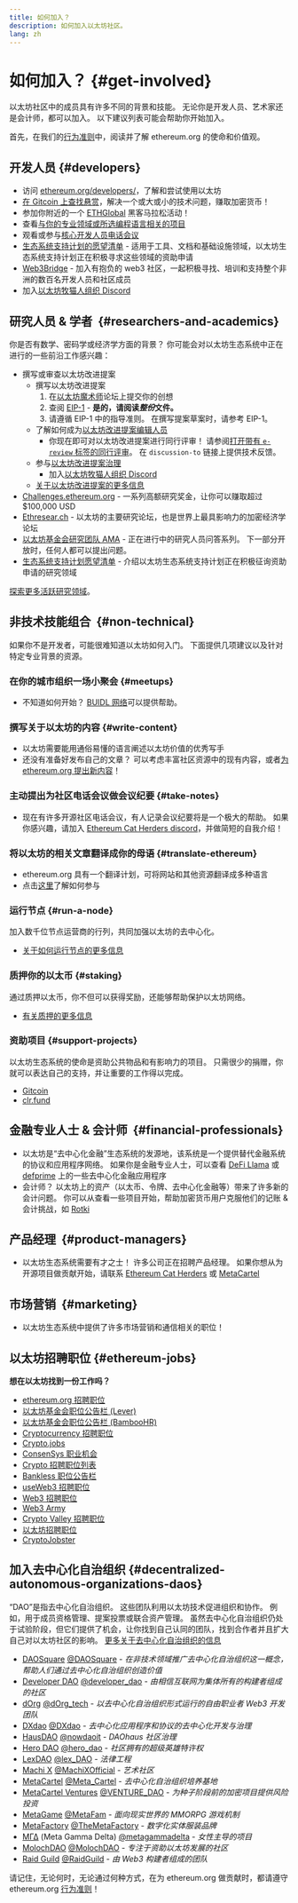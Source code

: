 ```yaml
---
title: 如何加入？
description: 如何加入以太坊社区。
lang: zh
---
```


# 如何加入？ \{#get-involved}

以太坊社区中的成员具有许多不同的背景和技能。 无论你是开发人员、艺术家还是会计师，都可以加入。 以下建议列表可能会帮助你开始加入。

首先，在我们的[行为准则](/community/code-of-conduct)中，阅读并了解 ethereum.org 的使命和价值观。

## 开发人员 <Emoji text=":computer:" size={1} /> \{#developers}

- 访问 [ethereum.org/developers/](/developers/)，了解和尝试使用以太坊
- [在 Gitcoin 上查找悬赏](https://gitcoin.co/)，解决一个或大或小的技术问题，赚取加密货币！
- 参加你附近的一个 [ETHGlobal](http://ethglobal.co/) 黑客马拉松活动！
- 查看[与你的专业领域或所选编程语言相关的项目](/developers/docs/programming-languages/)
- 观看或参与[核心开发人员电话会议](https://www.youtube.com/playlist?list=PLaM7G4Llrb7zfMXCZVEXEABT8OSnd4-7w)
- [生态系统支持计划的愿望清单](https://esp.ethereum.foundation/wishlist/) - 适用于工具、文档和基础设施领域，以太坊生态系统支持计划正在积极寻求这些领域的资助申请
- [Web3Bridge](https://www.web3bridge.com/) - 加入有抱负的 web3 社区，一起积极寻找、培训和支持整个非洲的数百名开发人员和社区成员
- 加入[以太坊牧猫人组织 Discord](https://discord.io/EthCatHerders)

## 研究人员 & 学者 <Emoji text=":mag:" size={1} />‍ \{#researchers-and-academics}

你是否有数学、密码学或经济学方面的背景？ 你可能会对以太坊生态系统中正在进行的一些前沿工作感兴趣：

- 撰写或审查以太坊改进提案
  - 撰写以太坊改进提案
    1. 在[以太坊魔术师](https://ethereum-magicians.org)论坛上提交你的创想
    2. 查阅 [EIP-1](https://eips.ethereum.org/EIPS/eip-1) - **是的，请阅读*整份*文件。**
    3. 请遵循 EIP-1 中的指导准则。 在撰写提案草案时，请参考 EIP-1。
  - 了解如何成为[以太坊改进提案编辑人员](https://eips.ethereum.org/EIPS/eip-5069)
    - 你现在即可对以太坊改进提案进行同行评审！ 请参阅[打开带有 `e-review` 标签的同行评审](https://github.com/ethereum/EIPs/pulls?q=is%3Apr+is%3Aopen+label%3Ae-review)。 在 `discussion-to` 链接上提供技术反馈。
  - 参与[以太坊改进提案治理](https://github.com/ethereum-cat-herders/EIPIP)
    - 加入[以太坊牧猫人组织 Discord](https://discord.io/EthCatHerders)
  - [关于以太坊改进提案的更多信息](/eips/)
- [Challenges.ethereum.org](https://challenges.ethereum.org/) - 一系列高额研究奖金，让你可以赚取超过 $100,000 USD
- [Ethresear.ch](https://ethresear.ch) - 以太坊的主要研究论坛，也是世界上最具影响力的加密经济学论坛
- [以太坊基金会研究团队 AMA](https://old.reddit.com/r/ethereum/comments/vrx9xe/ama_we_are_ef_research_pt_8_07_july_2022) - 正在进行中的研究人员问答系列。 下一部分开放时，任何人都可以提出问题。
- [生态系统支持计划愿望清单](https://esp.ethereum.foundation/wishlist/) - 介绍以太坊生态系统支持计划正在积极征询资助申请的研究领域

[探索更多活跃研究领域](/community/research/)。

## 非技术技能组合 <Emoji text=":briefcase:" size={1} />‍ \{#non-technical}

如果你不是开发者，可能很难知道以太坊如何入门。 下面提供几项建议以及针对特定专业背景的资源。

### 在你的城市组织一场小聚会 \{#meetups}

- 不知道如何开始？ [BUIDL 网络](https://consensys.net/developers/buidlnetwork/)可以提供帮助。

### 撰写关于以太坊的内容 \{#write-content}

- 以太坊需要能用通俗易懂的语言阐述以太坊价值的优秀写手
- 还没有准备好发布自己的文章？ 可以考虑丰富社区资源中的现有内容，或者[为 ethereum.org 提出新内容](/contributing/)！

### 主动提出为社区电话会议做会议纪要 \{#take-notes}

- 现在有许多开源社区电话会议，有人记录会议纪要将是一个极大的帮助。 如果你感兴趣，请加入 [Ethereum Cat Herders discord](https://discord.com/invite/Nz6rtfJ8Cu)，并做简短的自我介绍！

### 将以太坊的相关文章翻译成你的母语 \{#translate-ethereum}

- ethereum.org 具有一个翻译计划，可将网站和其他资源翻译成多种语言
- 点击[这里](/contributing/translation-program)了解如何参与

### 运行节点 \{#run-a-node}

加入数千位节点运营商的行列，共同加强以太坊的去中心化。

- [关于如何运行节点的更多信息](/developers/docs/nodes-and-clients/run-a-node/)

### 质押你的以太币 \{#staking}

通过质押以太币，你不但可以获得奖励，还能够帮助保护以太坊网络。

- [有关质押的更多信息](/staking/)

### 资助项目 \{#support-projects}

以太坊生态系统的使命是资助公共物品和有影响力的项目。 只需很少的捐赠，你就可以表达自己的支持，并让重要的工作得以完成。

- [Gitcoin](https://gitcoin.co/fund)
- [clr.fund](https://clr.fund/#/about)

## 金融专业人士 & 会计师 <Emoji text=":chart_with_upwards_trend:" size={1} />‍ \{#financial-professionals}

- 以太坊是“去中心化金融”生态系统的发源地，该系统是一个提供替代金融系统的协议和应用程序网络。 如果你是金融专业人士，可以查看 [DeFi Llama](https://defillama.com/) 或 [defprime](https://defiprime.com) 上的一些去中心化金融应用程序
- 会计师？ 以太坊上的资产（以太币、令牌、去中心化金融等）带来了许多新的会计问题。 你可以从查看一些项目开始，帮助加密货币用户克服他们的记账 & 会计挑战，如 [Rotki](https://rotki.com/)

## 产品经理 <Emoji text=":fountain_pen:" size={1} />‍ \{#product-managers}

- 以太坊生态系统需要有才之士！ 许多公司正在招聘产品经理。 如果你想从为开源项目做贡献开始，请联系 [Ethereum Cat Herders](https://discord.com/invite/Nz6rtfJ8Cu) 或 [MetaCartel](https://www.metacartel.org/)

## 市场营销 <Emoji text=":megaphone:" size={1} />‍ \{#marketing}

- 以太坊生态系统中提供了许多市场营销和通信相关的职位！

## 以太坊招聘职位 \{#ethereum-jobs}

**想在以太坊找到一份工作吗？**

- [ethereum.org 招聘职位](/about/#open-jobs)
- [以太坊基金会职位公告栏 (Lever)](https://jobs.lever.co/ethereumfoundation)
- [以太坊基金会职位公告栏 (BambooHR)](https://ethereum.bamboohr.com/jobs/)
- [Cryptocurrency 招聘职位](https://cryptocurrencyjobs.co/ethereum/)
- [Crypto.jobs](https://crypto.jobs/)
- [ConsenSys 职业机会](https://consensys.net/careers/)
- [Crypto 招聘职位列表](https://cryptojobslist.com/ethereum-jobs)
- [Bankless 职位公告栏](https://pallet.xyz/list/bankless/jobs)
- [useWeb3 招聘职位](https://www.useweb3.xyz/jobs)
- [Web3 招聘职位](https://web3.career)
- [Web3 Army](https://web3army.xyz/)
- [Crypto Valley 招聘职位](https://cryptovalley.jobs/)
- [以太坊招聘职位](https://startup.jobs/ethereum-jobs)
- [CryptoJobster](https://cryptojobster.com/tag/ethereum/)

## 加入去中心化自治组织 \{#decentralized-autonomous-organizations-daos}

“DAO”是指去中心化自治组织。 这些团队利用以太坊技术促进组织和协作。 例如，用于成员资格管理、提案投票或联合资产管理。 虽然去中心化自治组织仍处于试验阶段，但它们提供了机会，让你找到自己认同的团队，找到合作者并且扩大自己对以太坊社区的影响。 [更多关于去中心化自治组织的信息](/dao/)

- [DAOSquare](https://www.daosquare.io) [@DAOSquare](https://twitter.com/DAOSquare) - _在非技术领域推广去中心化自治组织这一概念，帮助人们通过去中心化自治组织创造价值_
- [Developer DAO](https://www.developerdao.com/) [@developer_dao](https://twitter.com/developer_dao) - _由相信互联网为集体所有的构建者组成的社区_
- [dOrg](https://dOrg.tech) [@dOrg_tech](https://twitter.com/dOrg_tech) - _以去中心化自治组织形式运行的自由职业者 Web3 开发团队_
- [DXdao](https://DXdao.eth.link/) [@DXdao](https://twitter.com/DXdao_) - _去中心化应用程序和协议的去中心化开发与治理_
- [HausDAO](https://daohaus.club) [@nowdaoit](https://twitter.com/nowdaoit) - _DAOhaus 社区治理_
- [Hero DAO](https://herodao.org/) [@hero_dao](https://twitter.com/hero_dao) - _社区拥有的超级英雄特许权_
- [LexDAO](https://lexdao.coop) [@lex_DAO](https://twitter.com/lex_DAO) - _法律工程_
- [Machi X](https://machix.com) [@MachiXOfficial](https://twitter.com/MachiXOfficial) - _艺术社区_
- [MetaCartel](https://metacartel.org) [@Meta_Cartel](https://twitter.com/Meta_Cartel) - _去中心化自治组织培养基地_
- [MetaCartel Ventures](https://metacartel.xyz) [@VENTURE_DAO](https://twitter.com/VENTURE_DAO) - _为种子阶段前的加密项目提供风险投资_
- [MetaGame](https://metagame.wtf) [@MetaFam](https://twitter.com/MetaFam) - _面向现实世界的 MMORPG 游戏机制_
- [MetaFactory](https://metafactory.ai) [@TheMetaFactory](https://twitter.com/TheMetaFactory) - _数字化实体服装品牌_
- [ΜΓΔ](https://metagammadelta.com/) (Meta Gamma Delta) [@metagammadelta](https://twitter.com/metagammadelta) - _女性主导的项目_
- [MolochDAO](https://molochdao.com) [@MolochDAO](https://twitter.com/MolochDAO) - _专注于资助以太坊发展的社区_
- [Raid Guild](https://raidguild.org) [@RaidGuild](https://twitter.com/RaidGuild) - _由 Web3 构建者组成的团队_

请记住，无论何时，无论通过何种方式，在为 ethereum.org 做贡献时，都请遵守 ethereum.org [行为准则](/community/code-of-conduct)！
